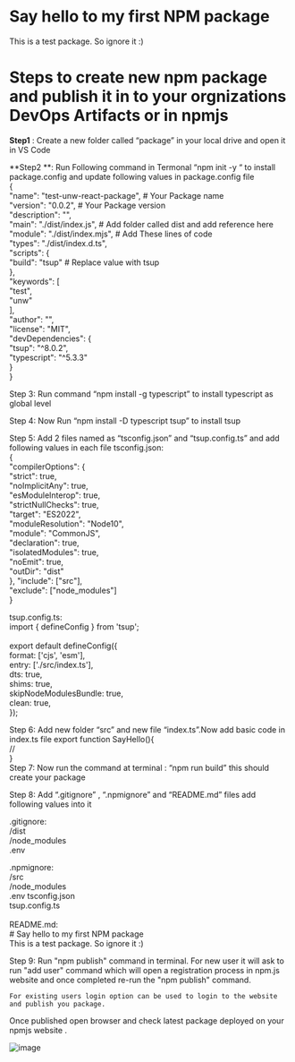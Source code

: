 # Say hello to my first NPM package 

This is a test package. So ignore it :)

# Steps to create new npm package and publish it in to your orgnizations DevOps Artifacts or in npmjs

**Step1** : Create a new folder called “package” in your local drive  and open it in VS Code

**Step2 **: Run Following command in Termonal  “npm init -y “ to install package.config and update following values in package.config file
<br>
{<br>
  "name": "test-unw-react-package", # Your Package name <br>
  "version": "0.0.2",               # Your Package version<br>
  "description": "",<br>
  "main": "./dist/index.js",        # Add folder called dist and add reference here<br>
  "module": "./dist/index.mjs",     # Add These lines of code<br>
  "types": "./dist/index.d.ts",<br>
  "scripts": {<br>
    "build": "tsup"                 # Replace value with tsup<br>
  },<br>
  "keywords": [<br>
    "test",<br>
    "unw"<br>
  ],<br>
  "author": "",<br>
  "license": "MIT",<br>
  "devDependencies": {<br>
    "tsup": "^8.0.2",<br>
    "typescript": "^5.3.3"<br>
  }<br>
}<br>

Step 3: Run command “npm install -g typescript” to install typescript as global level

Step 4: Now Run “npm install -D  typescript tsup” to install tsup

Step 5: Add 2 files named as  “tsconfig.json” and “tsup.config.ts” and add following values in each file 
tsconfig.json:<br>
{<br>
    "compilerOptions": {<br>
        "strict": true,<br>
        "noImplicitAny": true,<br>
        "esModuleInterop": true,<br>
        "strictNullChecks": true,<br>
        "target": "ES2022",<br>
        "moduleResolution": "Node10",<br>
        "module": "CommonJS",<br>
        "declaration": true,<br>
        "isolatedModules": true,<br>
        "noEmit": true,<br>
        "outDir": "dist"<br>
    },
    "include": ["src"],<br>
    "exclude": ["node_modules"]<br>
}<br>

tsup.config.ts:<br>
import { defineConfig } from 'tsup';<br>
 <br>
export default defineConfig({<br>
    format: ['cjs', 'esm'],<br>
    entry: ['./src/index.ts'],<br>
    dts: true,<br>
    shims: true,<br>
    skipNodeModulesBundle: true,<br>
    clean: true,<br>
});<br>



Step 6: Add new folder “src” and new file “index.ts”.Now add basic code in index.ts file
export function SayHello(){<br>
//<br>
}
<br>
Step 7: Now run the command at terminal : “npm run build” this should create your package

Step 8: Add “.gitignore” , “.npmignore” and “README.md” files add following values into it
 
.gitignore:<br>
    /dist<br>
    /node_modules<br>
    .env
<br>

.npmignore:<br>
    /src<br>
    /node_modules<br>
    .env
    tsconfig.json<br>
    tsup.config.ts<br>
<br>
README.md:<br>
    # Say hello to my first NPM package<br>
    This is a test package. So ignore it :)<br>

Step 9: Run "npm publish" command in terminal. For new user it will ask to run "add user" command which will open a registration process in npm.js website and once completed re-run the "npm publish" command.

    For existing users login option can be used to login to the website and publish you package.

Once published open browser and check latest package deployed on your npmjs website .

![image](https://github.com/rajsingh008/package/assets/13310226/b57cfd04-8f4e-43ed-99c0-b18801669cca)




